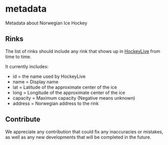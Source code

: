 # metadata

Metadata about Norwegian Ice Hockey

## Rinks

The list of rinks should include any rink that shows up in [HockeyLive](https://www.hockey.no/live) from time to time.

It currently includes:
- id = the name used by HockeyLive
- name = Display name
- lat = Latitude of the approximate center of the ice
- long = Longitude of the approximate center of the ice
- capacity = Maximum capacity (Negative means unknown)
- address = Norwegian address to the rink

## Contribute

We appreciate any contribution that could fix any inaccuracies or mistakes, as well as any new developments that will be completed in the future.